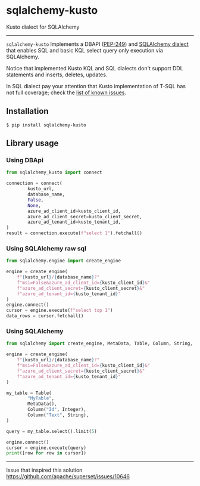 # sqlalchemy-kusto
Kusto dialect for SQLAlchemy

---
`sqlalchemy-kusto` Implements a DBAPI ([PEP-249](https://www.python.org/dev/peps/pep-0249)) and [SQLAlchemy dialect](https://docs.sqlalchemy.org/en/14/dialects/) that enables SQL and basic KQL select query only execution via SQLAlchemy.

Notice that implemented Kusto KQL and SQL dialects don't support DDL statements and inserts, deletes, updates.

In SQL dialect pay your attention that Kusto implementation of T-SQL has not full coverage; check the [list of known issues](https://docs.microsoft.com/en-us/azure/data-explorer/kusto/api/tds/sqlknownissues).

## Installation
```shell
$ pip install sqlalchemy-kusto
```

## Library usage 

### Using DBApi
```python
from sqlalchemy_kusto import connect

connection = connect(
        kusto_url,
        database_name,
        False,
        None,
        azure_ad_client_id=kusto_client_id,
        azure_ad_client_secret=kusto_client_secret,
        azure_ad_tenant_id=kusto_tenant_id,
)
result = connection.execute(f"select 1").fetchall()
```

### Using SQLAlchemy raw sql

```python
from sqlalchemy.engine import create_engine

engine = create_engine(
    f"{kusto_url}/{database_name}?"
    f"msi=False&azure_ad_client_id={kusto_client_id}&"
    f"azure_ad_client_secret={kusto_client_secret}&"
    f"azure_ad_tenant_id={kusto_tenant_id}"
)
engine.connect()
cursor = engine.execute(f"select top 1")
data_rows = cursor.fetchall()


```

### Using SQLAlchemy 

```python
from sqlalchemy import create_engine, MetaData, Table, Column, String, Integer

engine = create_engine(
    f"{kusto_url}/{database_name}?"
    f"msi=False&azure_ad_client_id={kusto_client_id}&"
    f"azure_ad_client_secret={kusto_client_secret}&"
    f"azure_ad_tenant_id={kusto_tenant_id}"
)

my_table = Table(
        "MyTable",
        MetaData(),
        Column("Id", Integer),
        Column("Text", String),
)

query = my_table.select().limit(5)

engine.connect()
cursor = engine.execute(query)
print([row for row in cursor])
```


---
Issue that inspired this solution https://github.com/apache/superset/issues/10646
